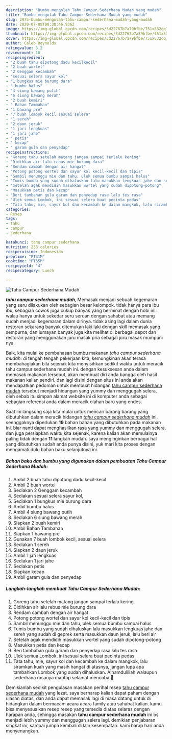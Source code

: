 ```yaml
---
description: "Bumbu mengolah Tahu Campur Sederhana Mudah yang mudah"
title: "Bumbu mengolah Tahu Campur Sederhana Mudah yang mudah"
slug: 2975-bumbu-mengolah-tahu-campur-sederhana-mudah-yang-mudah
date: 2020-07-08T08:38:46.936Z
image: https://img-global.cpcdn.com/recipes/3d22767b7a79bfbe/751x532cq70/tahu-campur-sederhana-mudah-foto-resep-utama.jpg
thumbnail: https://img-global.cpcdn.com/recipes/3d22767b7a79bfbe/751x532cq70/tahu-campur-sederhana-mudah-foto-resep-utama.jpg
cover: https://img-global.cpcdn.com/recipes/3d22767b7a79bfbe/751x532cq70/tahu-campur-sederhana-mudah-foto-resep-utama.jpg
author: Caleb Reynolds
ratingvalue: 3.2
reviewcount: 10
recipeingredient:
- "2 buah tahu dipotong dadu kecilkecil"
- "2 buah wortel"
- "2 Genggam kecambah"
- "sesuai selera sayur kol"
- "1 bungkus mie burung dara"
- " bumbu halus"
- "4 siung bawang putih"
- "6 siung bawang merah"
- "2 buah kemiri"
- " Bahan Tambahan"
- "1 bawang pre"
- "7 buah lombok kecil sesuai selera"
- "1 sereh"
- "2 daun jeruk"
- "1 jari lengkuas"
- "1 jari jahe"
- " petis"
- " kecap"
- " garam gula dan penyedap"
recipeinstructions:
- "Goreng tahu setelah matang jangan sampai terlalu kering"
- "Didihkan air lalu rebus mie burung dara"
- "Rendam cambah dengan air hangat"
- "Potong potong wortel dan sayur kol kecil-kecil dan tipis"
- "Sambil menunggu mie dan tahu, ulek semua bumbu sampai halus"
- "Tumis bumbu yang sudah dihaluskan lalu masukkan lengkuas jahe dan sereh yang sudah di geprek serta masukkan daun jeruk, lalu beri air"
- "Setelah agak mendidih masukkan wortel yang sudah dipotong-potong"
- "Masukkan petis dan kecap"
- "Beri tambahan gula garam dan penyedap rasa lalu tes rasa"
- "Ulek semua Lombok, ini sesuai selera buat pecinta pedas"
- "Tata tahu, mie, sayur kol dan kecambah ke dalam mangkok, lalu siramkan kuah yang masih hangat di atasnya, jangan lupa apa tambahkan Lombok yang sudah dihaluskan. Alhamdulillah walaupun sederhana rasanya mantap selamat mencoba 🤗"
categories:
- Resep
tags:
- tahu
- campur
- sederhana

katakunci: tahu campur sederhana 
nutrition: 233 calories
recipecuisine: Indonesian
preptime: "PT31M"
cooktime: "PT35M"
recipeyield: "4"
recipecategory: Lunch

---
```



![Tahu Campur Sederhana Mudah](https://img-global.cpcdn.com/recipes/3d22767b7a79bfbe/751x532cq70/tahu-campur-sederhana-mudah-foto-resep-utama.jpg)

<b><i>tahu campur sederhana mudah</i></b>, Memasak menjadi sebuah kegemaran yang seru dilakukan oleh sebagian besar kelompok. tidak hanya para ibu ibu, sebagian cowok juga cukup banyak yang berminat dengan hobi ini. walau hanya untuk sekedar seru seruan dengan sahabat atau memang sudah menjadi kegemaran dalam dirinya. tidak asing lagi dalam dunia restoran sekarang banyak ditemukan laki laki dengan skill memasak yang sempurna, dan lumayan banyak juga kita melihat di berbagai depot dan restoran yang menggunakan juru masak pria sebagai juru masak mumpuni nya.

Baik, kita mulai ke pembahasan bumbu makanan <i>tahu campur sederhana mudah</i>. di tengah tengah pekerjaan kita, kemungkinan akan terasa membahagiakan bila sejenak kita menyisihkan sedikit waktu untuk meracik tahu campur sederhana mudah ini. dengan kesuksesan anda dalam memasak makanan tersebut, akan membuat diri anda bangga oleh hasil makanan kalian sendiri. dan lagi disini dengan situs ini anda akan mendapatkan pedoman untuk membuat hidangan <u>tahu campur sederhana mudah</u> tersebut menjadi hidangan yang yummy dan menggugah selera, oleh sebab itu simpan alamat website ini di komputer anda sebagai sebagian referensi anda dalam meracik olahan baru yang endes.




Saat ini langsung saja kita mulai untuk mencari barang barang yang dibutuhkan dalam meracik hidangan <u><i>tahu campur sederhana mudah</i></u> ini. seenggaknya diperlukan <b>19</b> bahan bahan yang dibutuhkan pada makanan ini. biar nanti dapat menghasilkan rasa yang yummy dan menggugah selera. dan juga persiapkan waktu kita sejenak, karena kalian akan memulainya paling tidak dengan <b>11</b> langkah mudah. saya menginginkan berbagai hal yang dibutuhkan sudah anda punya disini, yuk mari kita proses dengan mengamati dulu bahan baku selanjutnya ini.

<!--inarticleads1-->

##### Bahan baku dan bumbu yang digunakan dalam pembuatan Tahu Campur Sederhana Mudah:

1. Ambil 2 buah tahu dipotong dadu kecil-kecil
1. Ambil 2 buah wortel
1. Sediakan 2 Genggam kecambah
1. Sediakan sesuai selera sayur kol,
1. Sediakan 1 bungkus mie burung dara
1. Ambil  bumbu halus
1. Ambil 4 siung bawang putih
1. Sediakan 6 siung bawang merah
1. Siapkan 2 buah kemiri
1. Ambil  Bahan Tambahan
1. Siapkan 1 bawang pre
1. Gunakan 7 buah lombok kecil, sesuai selera
1. Sediakan 1 sereh
1. Siapkan 2 daun jeruk
1. Ambil 1 jari lengkuas
1. Sediakan 1 jari jahe
1. Sediakan  petis
1. Siapkan  kecap
1. Ambil  garam gula dan penyedap




<!--inarticleads2-->

##### Langkah-langkah membuat Tahu Campur Sederhana Mudah:

1. Goreng tahu setelah matang jangan sampai terlalu kering
1. Didihkan air lalu rebus mie burung dara
1. Rendam cambah dengan air hangat
1. Potong potong wortel dan sayur kol kecil-kecil dan tipis
1. Sambil menunggu mie dan tahu, ulek semua bumbu sampai halus
1. Tumis bumbu yang sudah dihaluskan lalu masukkan lengkuas jahe dan sereh yang sudah di geprek serta masukkan daun jeruk, lalu beri air
1. Setelah agak mendidih masukkan wortel yang sudah dipotong-potong
1. Masukkan petis dan kecap
1. Beri tambahan gula garam dan penyedap rasa lalu tes rasa
1. Ulek semua Lombok, ini sesuai selera buat pecinta pedas
1. Tata tahu, mie, sayur kol dan kecambah ke dalam mangkok, lalu siramkan kuah yang masih hangat di atasnya, jangan lupa apa tambahkan Lombok yang sudah dihaluskan. Alhamdulillah walaupun sederhana rasanya mantap selamat mencoba 🤗




Demikianlah sedikit pengulasan masakan perihal resep <u>tahu campur sederhana mudah</u> yang lezat. saya berharap kalian dapat paham dengan ulasan diatas, dan anda dapat memasak lagi di masa datang untuk di hidangkan dalam bermacam acara acara family atau sahabat kalian. kamu bisa menyesuaikan resep resep yang tersedia diatas selaras dengan harapan anda, sehingga masakan <b>tahu campur sederhana mudah</b> ini bs menjadi lebih yummy dan menggugah selera lagi. demikian penjabaran singkat ini, sampai jumpa kembali di lain kesempatan. kami harap hari anda menyenangkan.
